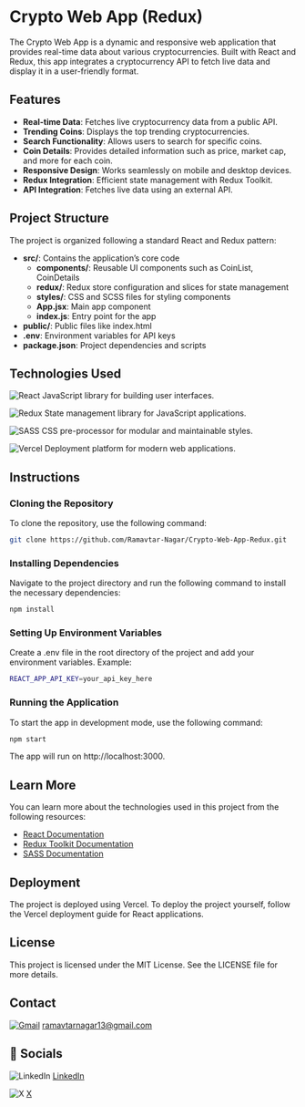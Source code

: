 # Crypto Web App (Redux)

The Crypto Web App is a dynamic and responsive web application that provides real-time data about various cryptocurrencies. Built with React and Redux, this app integrates a cryptocurrency API to fetch live data and display it in a user-friendly format.

## Features

- **Real-time Data**: Fetches live cryptocurrency data from a public API.
- **Trending Coins**: Displays the top trending cryptocurrencies.
- **Search Functionality**: Allows users to search for specific coins.
- **Coin Details**: Provides detailed information such as price, market cap, and more for each coin.
- **Responsive Design**: Works seamlessly on mobile and desktop devices.
- **Redux Integration**: Efficient state management with Redux Toolkit.
- **API Integration**: Fetches live data using an external API.

## Project Structure

The project is organized following a standard React and Redux pattern:

- **src/**: Contains the application’s core code
  - **components/**: Reusable UI components such as CoinList, CoinDetails
  - **redux/**: Redux store configuration and slices for state management
  - **styles/**: CSS and SCSS files for styling components
  - **App.jsx**: Main app component
  - **index.js**: Entry point for the app
- **public/**: Public files like index.html
- **.env**: Environment variables for API keys
- **package.json**: Project dependencies and scripts

## Technologies Used

![React](https://img.shields.io/badge/react-%2361DAFB.svg?style=for-the-badge&logo=react&logoColor=black)
JavaScript library for building user interfaces.

![Redux](https://img.shields.io/badge/redux-%23764ABC.svg?style=for-the-badge&logo=redux&logoColor=white)
State management library for JavaScript applications.

![SASS](https://img.shields.io/badge/sass-%23CC6699.svg?style=for-the-badge&logo=sass&logoColor=white)
CSS pre-processor for modular and maintainable styles.

![Vercel](https://img.shields.io/badge/vercel-%23000000.svg?style=for-the-badge&logo=vercel&logoColor=white)
Deployment platform for modern web applications.

## Instructions

### Cloning the Repository

To clone the repository, use the following command:

```bash
git clone https://github.com/Ramavtar-Nagar/Crypto-Web-App-Redux.git
```

### Installing Dependencies
Navigate to the project directory and run the following command to install the necessary dependencies:

```bash
npm install
```

### Setting Up Environment Variables
Create a .env file in the root directory of the project and add your environment variables. Example:

```bash
REACT_APP_API_KEY=your_api_key_here
```

### Running the Application
To start the app in development mode, use the following command:

```bash
npm start
```
The app will run on http://localhost:3000.

## Learn More

You can learn more about the technologies used in this project from the following resources:

- [React Documentation](https://reactjs.org/docs/getting-started.html)
- [Redux Toolkit Documentation](https://redux-toolkit.js.org/)
- [SASS Documentation](https://sass-lang.com/documentation)


## Deployment
The project is deployed using Vercel. To deploy the project yourself, follow the Vercel deployment guide for React applications.

## License
This project is licensed under the MIT License. See the LICENSE file for more details.

## Contact

[![Gmail](https://img.shields.io/badge/Gmail-D14836?style=for-the-badge&logo=gmail&logoColor=white)](mailto:ramavtarnagar13@gmail.com)
[ramavtarnagar13@gmail.com](mailto:ramavtarnagar13@gmail.com)

## 🔗 Socials

![LinkedIn](https://img.shields.io/badge/linkedin-%230077B5.svg?style=for-the-badge&logo=linkedin&logoColor=white)
[LinkedIn](https://www.linkedin.com/in/ramavtar-nagar-a942a4216?utm_source=share&utm_campaign=share_via&utm_content=profile&utm_medium=android_app)

![X](https://img.shields.io/badge/X-%23000000.svg?style=for-the-badge&logo=X&logoColor=white)
[X](https://x.com/Ramavta60509861?t=7nTCY6zozQfNJs5uYGFyTQ&s=09)
